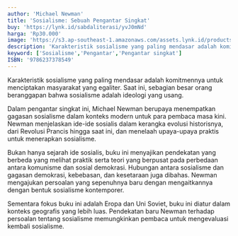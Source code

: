 ```yaml
---
author: 'Michael Newman'
title: 'Sosialisme: Sebuah Pengantar Singkat'
buy: 'https://lynk.id/sabdaliterasi/yvJ0mNd'
harga: 'Rp30.000'
image: 'https://s3.ap-southeast-1.amazonaws.com/assets.lynk.id/products/27-06-2024/1719427455513_9730266.svg'
description: 'Karakteristik sosialisme yang paling mendasar adalah komitmennya untuk menciptakan masyarakat yang egaliter. '
keyword: ['Sosialisme','Pengantar','Pengantar singkat']
ISBN: '9786237378549'
---
```

<p>Karakteristik sosialisme yang paling mendasar adalah komitmennya untuk menciptakan masyarakat yang egaliter. Saat ini, sebagian besar orang beranggapan bahwa sosialisme adalah ideologi yang usang.</p><p>Dalam pengantar singkat ini, Michael Newman berupaya menempatkan gagasan sosialisme dalam konteks modern untuk para pembaca masa kini. Newman menjelaskan ide-ide sosialis dalam kerangka evolusi historisnya, dari Revolusi Prancis hingga saat ini, dan menelaah upaya-upaya praktis untuk menerapkan sosialisme.</p><p>Bukan hanya sejarah ide sosialis, buku ini menyajikan pendekatan yang berbeda yang melihat praktik serta teori yang berpusat pada perbedaan antara komunisme dan sosial demokrasi. Hubungan antara sosialisme dan gagasan demokrasi, kebebasan, dan kesetaraan juga dibahas. Newman mengajukan persoalan yang sepenuhnya baru dengan mengaitkannya dengan bentuk sosialisme kontemporer.</p><p>Sementara fokus buku ini adalah Eropa dan Uni Soviet, buku ini diatur dalam konteks geografis yang lebih luas. Pendekatan baru Newman terhadap persoalan tentang sosialisme memungkinkan pembaca untuk mengevaluasi kembali sosialisme.</p>